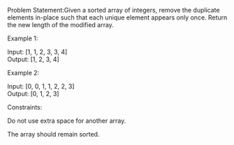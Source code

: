 Problem Statement:Given a sorted array of integers, remove the duplicate elements in-place such that each unique element appears only once. Return the new length of the modified array.

Example 1:

Input: [1, 1, 2, 3, 3, 4]  
Output: [1, 2, 3, 4]

Example 2:

Input: [0, 0, 1, 1, 2, 2, 3]  
Output: [0, 1, 2, 3]

Constraints:

Do not use extra space for another array.

The array should remain sorted.